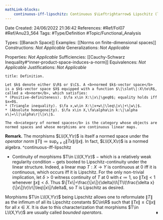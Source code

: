 ```yaml
---
mathLink-blocks:
    continuous-iff-lipschitz: Continuous $\Leftrightarrow$ Lipschitz (linear map)
---
```


<div class="topSpace"></div>

Date Created: 24/06/2022 21:36:42
References: #Ref/Fol07 #Ref/Anu23_564
Tags: #Type/Definition #Topic/Functional_Analysis

Types: [[Banach Space]]
Examples: [[Norms on finite-dimensional spaces]]
Constructions: <i>Not Applicable</i>
Generalizations: <i>Not Applicable</i>

Properties: <i>Not Applicable</i>
Sufficiencies: [[Cauchy-Schwarz Inequality#^inner-product-space-induces-a-norm]]
Equivalences: <i>Not Applicable</i>
Justifications: <i>Not Applicable</i>

``` ad-Definition
title: Definition.

Let $k$ denote either $\R$ or $\C$. A <b>normed $k$-vector space</b> is a $k$-vector space $X$ equipped with a function $\|\slot\|:X\to\R$, called a <b>norm</b>, which satisfies:
* (Positive-definiteness). $\fa x\in X:\|x\|\geq0$; equality holds iff $x=0$.
* (Triangle inequality). $\fa x,w\in X:\|x+w\|\leq\|x\|+\|w\|$.
* (Absolute homogeneity). $\fa x\in X,\fa\alpha\in k:\|\alpha x\|=\l|\alpha\r|\|x\|$.

The <b>category of normed spaces</b> is the category whose objects are normed spaces and whose morphisms are continuous linear maps.

```

<b>Remark.</b> The morphisms $L\l(X,Y\r)$ is itself a normed space under the <i>operator norm</i> $\|T\|\coloneqq\sup_{x\neq0}\|Tx\|/\|x\|$. In fact, $L\l(X,X\r)$ is a normed algebra. ^continuous-iff-lipschitz
* Continuity of morphisms $T\in L\l(X,Y\r)$ $-$ which is a relatively weak regularity condition $-$ gets booted to Lipschitz-continuity under the linear structure. Indeed, a linear map $T:X\to Y$ is continuous at $0$ iff it is continuous, which occurs iff it is Lipschitz. For the only non-trivial implication, let $\delta>0$ witness continuity of $T$ at $0$ with $\epsilon\coloneqq1$, so $\|Tx\|<1$ whenever $\|x\|<\delta$. Thus $\|Tx\|=\frac{\|x\|}{\delta}\l\|T\l(\frac{\delta x}{\|x\|}\r)\r\|\leq\|x\|/\delta$, so $T$ is Lipschitz as desired.

Morphisms $T\in L\l(X,Y\r)$ being Lipschitz allows one to reformulate $\|T\|$ as the infimum of all its Lipschitz constants $C\in\R$ such that $\|Tx\|\leq C\|x\|$ for all $x\in X$. It is due to this characterization that morphisms $T\in L\l(X,Y\r)$ are usually called <i>bounded operators</i>.<span style="float:right;">$\blacklozenge$</span>
